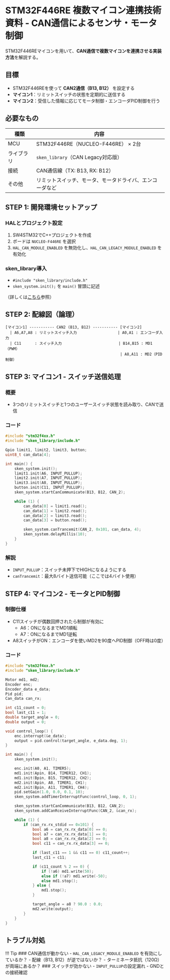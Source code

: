 # STM32F446RE 複数マイコン連携技術資料 - CAN通信によるセンサ・モータ制御
STM32F446REマイコンを用いて、**CAN通信で複数マイコンを連携させる実装方法**を解説する。

##  目標

- STM32F446REを使って **CAN2通信（B13, B12）** を設定する
- **マイコン1**：リミットスイッチの状態を定期的に送信する
- **マイコン2**：受信した情報に応じてモータ制御・エンコーダPID制御を行う

##  必要なもの

| 種類       | 内容                                     |
|------------|------------------------------------------|
| MCU        | STM32F446RE（NUCLEO-F446RE） × 2台       |
| ライブラリ | `sken_library`（CAN Legacy対応版）      |
| 接続       | CAN通信線（TX: B13, RX: B12）           |
| その他     | リミットスイッチ、モータ、モータドライバ、エンコーダなど |


##  STEP 1: 開発環境セットアップ

###  HALとプロジェクト設定
1. SW4STM32でC++プロジェクトを作成
2. ボードは `NUCLEO-F446RE` を選択
3. `HAL_CAN_MODULE_ENABLED` を無効化し、`HAL_CAN_LEGACY_MODULE_ENABLED` を有効化

###  sken_library導入
- `#include "sken_library/include.h"`
- `sken_system.init();` を `main()` 冒頭に記述

（詳しくは[こちら](https://altairu.github.io/sken_training_materials/training_materials/%E8%AC%9B%E7%BF%92%E8%B3%87%E6%96%99/%E3%83%9E%E3%82%A4%E3%82%B3%E3%83%B3SW/%E3%83%9E%E3%82%A4%E3%82%B3%E3%83%B31/)参照）



##  STEP 2: 配線図（論理）
```
[マイコン1] ----------- CAN2 (B13, B12) ----------- [マイコン2]
  | A6,A7,A8 : リミットスイッチ入力                  | A0,A1 : エンコーダ入力
  | C11      : スイッチ入力                         | B14,B15 : MD1（PWM）
                                               　  | A8,A11 : MD2（PID制御）
```


##  STEP 3: マイコン1 - スイッチ送信処理

###  概要
- 3つのリミットスイッチと1つのユーザースイッチ状態を読み取り、CANで送信

###  コード
```cpp
#include "stm32f4xx.h"
#include "sken_library/include.h"

Gpio limit1, limit2, limit3, button;
uint8_t can_data[4];

int main() {
    sken_system.init();
    limit1.init(A6, INPUT_PULLUP);
    limit2.init(A7, INPUT_PULLUP);
    limit3.init(A8, INPUT_PULLUP);
    button.init(C11, INPUT_PULLUP);
    sken_system.startCanCommunicate(B13, B12, CAN_2);

    while (1) {
        can_data[0] = limit1.read();
        can_data[1] = limit2.read();
        can_data[2] = limit3.read();
        can_data[3] = button.read();

        sken_system.canTrancemit(CAN_2, 0x101, can_data, 4);
        sken_system.delayMillis(10);
    }
}
```

###  解説
- `INPUT_PULLUP`：スイッチ未押下でHIGHになるようにする
- `canTrancemit`：最大8バイト送信可能（ここでは4バイト使用）

##  STEP 4: マイコン2 - モータとPID制御

###  制御仕様
- C11スイッチが偶数回押されたら制御が有効に
  - A6：ONになるまでMD1順転
  - A7：ONになるまでMD1逆転
- A8スイッチがON：エンコーダを使いMD2を90度へPID制御（OFF時は0度）



###  コード
```cpp
#include "stm32f4xx.h"
#include "sken_library/include.h"

Motor md1, md2;
Encoder enc;
Encoder_data e_data;
Pid pid;
Can_data can_rx;

int c11_count = 0;
bool last_c11 = 1;
double target_angle = 0;
double output = 0;

void control_loop() {
    enc.interrupt(&e_data);
    output = pid.control(target_angle, e_data.deg, 1);
}

int main() {
    sken_system.init();

    enc.init(A0, A1, TIMER5);
    md1.init(Apin, B14, TIMER12, CH1);
    md1.init(Bpin, B15, TIMER12, CH2);
    md2.init(Apin, A8, TIMER1, CH1);
    md2.init(Bpin, A11, TIMER1, CH4);
    pid.setGain(1.0, 0.0, 0.1, 10);
    sken_system.addTimerInterruptFunc(control_loop, 0, 1);

    sken_system.startCanCommunicate(B13, B12, CAN_2);
    sken_system.addCanRceiveInterruptFunc(CAN_2, &can_rx);

    while (1) {
        if (can_rx.rx_stdid == 0x101) {
            bool a6 = can_rx.rx_data[0] == 0;
            bool a7 = can_rx.rx_data[1] == 0;
            bool a8 = can_rx.rx_data[2] == 0;
            bool c11 = can_rx.rx_data[3] == 0;

            if (last_c11 == 1 && c11 == 0) c11_count++;
            last_c11 = c11;

            if (c11_count % 2 == 0) {
                if (!a6) md1.write(50);
                else if (!a7) md1.write(-50);
                else md1.stop();
            } else {
                md1.stop();
            }

            target_angle = a8 ? 90.0 : 0.0;
            md2.write(output);
        }
    }
}
```



##  トラブル対処

!!! Tip
    ###  CAN通信が動かない
    - `HAL_CAN_LEGACY_MODULE_ENABLED` を有効にしているか？
    - 配線（B13, B12）が逆ではないか？
    - ターミネータ抵抗（120Ω）が両端にあるか？
    ###  スイッチが効かない
    - `INPUT_PULLUP`の設定漏れ
    - GNDとの接続確認
